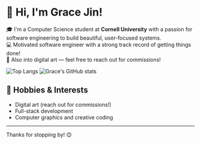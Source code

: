 # 👋 Hi, I'm Grace Jin!
🎓 I'm a Computer Science student at **Cornell University** with a passion for software engineering to build beautiful, user-focused systems.  
💻 Motivated software engineer with a strong track record of getting things done!  
🎨 Also into digital art — feel free to reach out for commissions!


![Top Langs](https://github-readme-stats.vercel.app/api/top-langs/?username=gracejinsotrue&layout=compact&theme=tokyonight)
![Grace's GitHub stats](https://github-readme-stats.vercel.app/api?username=gracejinsotrue&show_icons=true&theme=tokyonight)




## 🎨 Hobbies & Interests
- Digital art (reach out for commissions!)
- Full-stack development  
- Computer graphics and creative coding  
---

Thanks for stopping by! 😊
